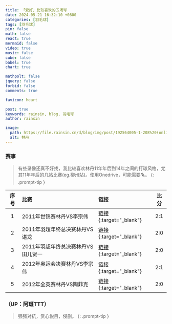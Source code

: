 ```yaml
---
title: 「爱好」比较喜欢的五场球
date: 2024-05-21 16:32:10 +0800
categories: [羽毛球]
tags: [羽毛球]
pin: false
math: false
react: true
mermaid: false
video: true
music: false
cube: false
babel: true
chart: true

mathpolt: false
jquery: false
forbid: false
comments: true

favicon: heart

post: true
keywords: rainsin, blog, 羽毛球
author: rainsin

image:
  path: https://file.rainsin.cn/d/blog/img/post/192564005-1-208%20(online-video-cutter.com)~1%2000_00_00-00_00_30.gif
  alt: 林丹
---
```


<link rel="stylesheet" href="/assets/post/bwf/index.css"/>

### 赛事

> 有些录像还真不好找，我比较喜欢林丹11年年后到14年之间的打球风格，尤其11年年后的几站比赛(eg.柳州站)。使用Onedrive，可能需要🪜。
{: .prompt-tip }

| 序号 | 比赛 | 链接 | 比分 |
| :--: | :-- | :-- | :--: |
| 1 | 2011年世锦赛林丹VS李宗伟 | [链接](https://file.rainsin.cn/d/blog/video/%E6%9E%97%E4%B8%B9/11%E5%B9%B4%E7%BE%BD%E6%AF%9B%E7%90%83%E4%B8%96%E9%94%A6%E8%B5%9B%E5%86%B3%E8%B5%9B%E6%9E%97%E4%B8%B92%EF%BC%9A1%E6%9D%8E%E5%AE%97%E4%BC%9F720p.mp4){:target="_blank"} | 2:1 |
| 2 | 2011年羽超年终总决赛林丹VS谌龙 | [链接](https://file.rainsin.cn/d/blog/video/%E6%9E%97%E4%B8%B9/2011%20OSIM%20BWF%20World%20Superseries%20Finals-MS-MS%20-%20Group%20B-Dan%20Lin%20vs.%20Long%20Chen.mp4){:target="_blank"} | 2:0 |
| 3 | 2011年羽超年终总决赛林丹VS田儿贤一 | [链接](https://file.rainsin.cn/d/blog/video/%E6%9E%97%E4%B8%B9/2011%20OSIM%20BWF%20World%20Superseries%20Finals-MS-MS%20-%20Group%20B-Dan%20Lin%20vs.%20Kenichi%20Tago.mp4){:target="_blank"} | 2:0 |
| 4 | 2012年奥运会决赛林丹VS李宗伟 | [链接](https://file.rainsin.cn/d/blog/video/%E6%9E%97%E4%B8%B9/12.08.05%E4%BC%A6%E6%95%A6%E5%A5%A5%E8%BF%90%E4%BC%9A%E7%BE%BD%E6%AF%9B%E7%90%83%E7%94%B7%E5%8D%95%E5%86%B3%E8%B5%9B%E5%90%AB%E9%A2%81%E5%A5%96.mkv){:target="_blank"} | 2:1 |
| 5 | 2012年全英赛林丹VS陶菲克 | [链接](https://file.rainsin.cn/d/blog/video/%E6%9E%97%E4%B8%B9/%5B4K50FPS%5D%20-%20Lin%20Dan%20vs%20Taufik%20Hidayat%20-%202012%20All%20England%20Open%20-%20%5BRemastered%5D.mp4){:target="_blank"} | 2:0 |

### （UP：阿斑TTT）

> 强强对抗，赏心悦目，侵删。
{: .prompt-tip }

<div id="mse" style="width: 100%; aspect-ratio: 1920/1080;"></div>

<script>
window.load_event = {
    ...window.load_event,
    player_video: () => {

    let mseplayer = new Artplayer({
      container: '#mse',
      url: 'https://file.rainsin.cn/d/blog/video/%E6%9E%97%E4%B8%B9/%E3%80%90%E8%87%BB%E4%BA%AB50%E5%B8%A7%C2%B7%E5%A4%8D%E7%9B%98%E3%80%912011%E5%B9%B4%E7%9A%84%E6%9E%97%E4%B8%B9%E5%88%B0%E5%BA%95%E6%9C%89%E5%A4%9A%E5%BC%BA%EF%BC%9F%E4%B8%80%E4%B8%AA%E8%A7%86%E9%A2%91%E5%91%8A%E8%AF%89%E4%BD%A0%E7%AD%94%E6%A1%88.mp4',
      theme: "#2c9678",
        autoMini: true,
        flip: true,
        playbackRate: true,
        screenshot: true,
        hotkey: true,
        pip: true,
        mutex: true,
        fullscreen: true,
        fullscreenWeb: true,
        miniProgressBar: true,
        playsInline: true,
        setting: true,
        autoOrientation: true,
        plugins: [
        artplayerPluginDanmuku({
            danmuku: 'https://file.rainsin.cn/d/blog/video/%E6%9E%97%E4%B8%B9/%E3%80%90%E8%87%BB%E4%BA%AB50%E5%B8%A7%C2%B7%E5%A4%8D%E7%9B%98%E3%80%912011%E5%B9%B4%E7%9A%84%E6%9E%97%E4%B8%B9%E5%88%B0%E5%BA%95%E6%9C%89%E5%A4%9A%E5%BC%BA%EF%BC%9F%E4%B8%80%E4%B8%AA%E8%A7%86%E9%A2%91%E5%91%8A%E8%AF%89%E4%BD%A0%E7%AD%94%E6%A1%88.xml',

            // 以下为非必填
            speed: 5, // 弹幕持续时间，范围在[1 ~ 10]
            margin: [10, '25%'], // 弹幕上下边距，支持像素数字和百分比
            opacity: 1, // 弹幕透明度，范围在[0 ~ 1]
            color: '#FFFFFF', // 默认弹幕颜色，可以被单独弹幕项覆盖
            mode: 0, // 默认弹幕模式: 0: 滚动，1: 顶部，2: 底部
            modes: [0, 1, 2], // 弹幕可见的模式
            fontSize: 25, // 弹幕字体大小，支持像素数字和百分比
            antiOverlap: true, // 弹幕是否防重叠
            synchronousPlayback: false, // 是否同步播放速度
            mount: undefined, // 弹幕发射器挂载点, 默认为播放器控制栏中部
            heatmap: true, // 是否开启热力图
            width: 512, // 当播放器宽度小于此值时，弹幕发射器置于播放器底部
            points: [], // 热力图数据
            filter: (danmu) => danmu.text.length <= 100, // 弹幕载入前的过滤器
            beforeVisible: () => true, // 弹幕显示前的过滤器，返回 true 则可以发送
            visible: true, // 弹幕层是否可见
            emitter: true, // 是否开启弹幕发射器
            maxLength: 200, // 弹幕输入框最大长度, 范围在[1 ~ 1000]
            lockTime: 5, // 输入框锁定时间，范围在[1 ~ 60]
            theme: 'dark', // 弹幕主题，支持 dark 和 light，只在自定义挂载时生效
            OPACITY: {}, // 不透明度配置项
            FONT_SIZE: {}, // 弹幕字号配置项
            MARGIN: {}, // 显示区域配置项
            SPEED: {}, // 弹幕速度配置项
            COLOR: [], // 颜色列表配置项

            // 手动发送弹幕前的过滤器，返回 true 则可以发送，可以做存库处理
            beforeEmit(danmu) {
               return new Promise((resolve) => {
                    console.log(danmu);
                    setTimeout(() => {
                        resolve(true);
                    }, 1000);
               });
            },
        }),
    ],
    });
    }
}
</script>
